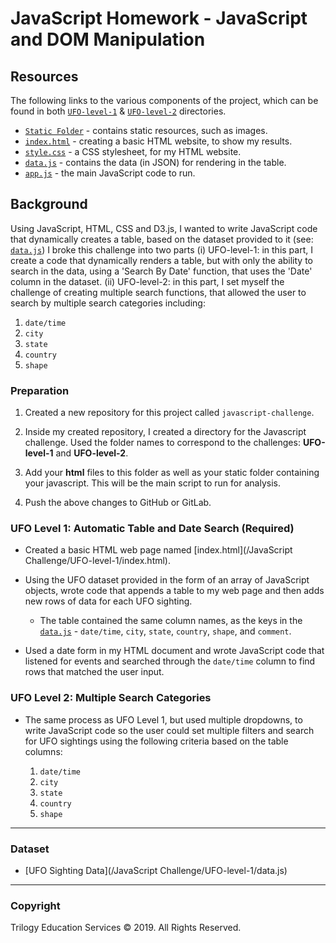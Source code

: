 # JavaScript Homework - JavaScript and DOM Manipulation

## Resources
The following links to the various components of the project, which can be found in both [`UFO-level-1`](https://github.com/SaltireSequence/javascript-challenge/blob/master/UFO-level-1) & [`UFO-level-2`](https://github.com/SaltireSequence/javascript-challenge/blob/master/UFO-level-2) directories.
* [`Static Folder`](https://github.com/SaltireSequence/javascript-challenge/blob/master/UFO-level-1/static) - contains static resources, such as images.
* [`index.html`](https://github.com/SaltireSequence/javascript-challenge/blob/master/UFO-level-1/index.html) - creating a basic HTML website, to show my results.
* [`style.css`](https://github.com/SaltireSequence/javascript-challenge/blob/master/UFO-level-1/style.css) - a CSS stylesheet, for my HTML website.
* [`data.js`](https://github.com/SaltireSequence/javascript-challenge/blob/master/UFO-level-1/data.js) - contains the data (in JSON) for rendering in the table.
* [`app.js`](https://github.com/SaltireSequence/javascript-challenge/blob/master/UFO-level-1/app.js) - the main JavaScript code to run.

## Background

Using JavaScript, HTML, CSS and D3.js, I wanted to write JavaScript code that dynamically creates a table, based on the dataset provided to it (see: [`data.js`](https://github.com/SaltireSequence/javascript-challenge/blob/master/UFO-level-1/data.js)) I broke this challenge into two parts (i) UFO-level-1: in this part, I create a code that dynamically renders a table, but with only the ability to search in the data, using a 'Search By Date' function, that uses the 'Date' column in the dataset. (ii) UFO-level-2: in this part, I set myself the challenge of creating multiple search functions, that allowed the user to search by multiple search categories including:

1. `date/time`
2. `city`
3. `state`
4. `country`
5. `shape`

### Preparation

1. Created a new repository for this project called `javascript-challenge`.

2. Inside my created repository, I created a directory for the Javascript challenge. Used the folder names to correspond to the challenges: **UFO-level-1** and **UFO-level-2**.

4. Add your **html** files to this folder as well as your static folder containing your javascript. This will be the main script to run for analysis.

5. Push the above changes to GitHub or GitLab.

### UFO Level 1: Automatic Table and Date Search (Required)

* Created a basic HTML web page named [index.html](/JavaScript Challenge/UFO-level-1/index.html).

* Using the UFO dataset provided in the form of an array of JavaScript objects, wrote code that appends a table to my web page and then adds new rows of data for each UFO sighting.

  * The table contained the same column names, as the keys in the [`data.js`](https://github.com/SaltireSequence/javascript-challenge/blob/master/UFO-level-1/data.js) - `date/time`, `city`, `state`, `country`, `shape`, and `comment`.

* Used a date form in my HTML document and wrote JavaScript code that listened for events and searched through the `date/time` column to find rows that matched the user input.

### UFO Level 2: Multiple Search Categories

* The same process as UFO Level 1, but used multiple dropdowns, to write JavaScript code so the user could set multiple filters and search for UFO sightings using the following criteria based on the table columns:

  1. `date/time`
  2. `city`
  3. `state`
  4. `country`
  5. `shape`

- - -

### Dataset

* [UFO Sighting Data](/JavaScript Challenge/UFO-level-1/data.js)

- - -

### Copyright

Trilogy Education Services © 2019. All Rights Reserved.
